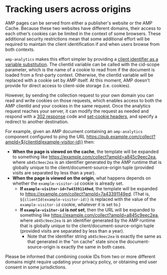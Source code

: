 # Tracking users across origins

AMP pages can be served from either a publisher's website or the AMP Cache.  Because these two websites have different domains, their access to each other’s cookies can be limited in the context of some browsers.  These additional security restrictions mean that some additional effort will be required to maintain the client identification if and when users browse from both contexts.
 
`amp-analytics` makes this effort simpler by providing a [client identifier as a variable substitution](analytics-vars.md#clientid).  The clientId variable can be called with the cid-scope parameter, which is the name of a cookie to read from if the document is loaded from a first-party context.  Otherwise, the clientId variable will be replaced with a cookie set by AMP itself.  At this moment, AMP doesn't provide for direct access to client-side storage (i.e. cookies).

However, by sending the collection request to your own domain you can read and write cookies on those requests, which enables access to both the AMP clientId and your cookies in the same request.  Once the analytics request reaches your server, it can modify the request as needed and respond with a  [302 response](https://en.wikipedia.org/wiki/HTTP_302) code and [set-cookie headers](https://en.wikipedia.org/wiki/HTTP_cookie#Setting_a_cookie), and specify a redirect to another destination.

For example, given an AMP document containing an `amp-analytics` component configured to ping the URL <https://pub.example.com/collect?ampId=${clientId(example-visitor-id)}> then:

* **When the page is viewed on the cache**, the template will be expanded to something like <https://example.com/collect?ampId=a845c9eec2ea>, where `a845c9eec2ea` is an identifier generated by the AMP runtime that is globally unique to the client/document-source-origin tuple (provided visits are separated by less than a year).
* **When the page is viewed on the origin**, what happens depends on whether the `example-visitor-id` cookie is already set.
    * **If `example-visitor-id=7a43391149ed`**, the template will be expanded to <https://example.com/collect?ampId=7a43391149ed>. (That is, `${clientId(example-visitor-id)}` is replaced with the value of the `example-visitor-id` cookie, whatever it is set to.)
    * **If `example-visitor-id` is *not* set**, then the URL will be expanded to something like <https://example.com/collect?ampId=a845c9eec2ea>, where `a845c9eec2ea` is an identifier generated by the AMP runtime that is globally unique to the client/document-source-origin tuple (provided visits are separated by less than a year).
        * Note that the identifier string `a845c9eec2ea` is exactly the same as that generated in the "on cache" state since the document-source-origin is exactly the same in both cases.

Please be informed that combining cookie IDs from two or more different domains might require updating your privacy policy, or obtaining end user consent in some jurisdictions. 
